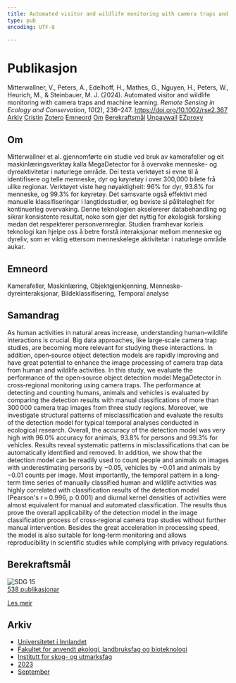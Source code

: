 ```yaml
---
title: Automated visitor and wildlife monitoring with camera traps and machine learning
type: pub
encoding: UTF-8

---
```

<h1>Publikasjon</h1>
<article id="csl-bib-container-RUAX49K6" class="csl-bib-container">
  <div class="csl-bib-body"> <div class="csl-entry">Mitterwallner, V., Peters, A., Edelhoff, H., Mathes, G., Nguyen, H., Peters, W., Heurich, M., &#38; Steinbauer, M. J. (2024). Automated visitor and wildlife monitoring with camera traps and machine learning. <i>Remote Sensing in Ecology and Conservation</i>, <i>10</i>(2), 236–247. <a href="https://doi.org/10.1002/rse2.367">https://doi.org/10.1002/rse2.367</a></div> </div>
  <div class="csl-bib-buttons">
    <a href="#taxonomy-article-RUAX49K6" alt="archive" class="csl-bib-button">Arkiv</a>
    <a href="https://app.cristin.no/results/show.jsf?id=2173736" alt="Cristin" class="csl-bib-button">Cristin</a>
    <a href="http://zotero.org/groups/5881554/items/RUAX49K6" alt="Zotero" class="csl-bib-button">Zotero</a>
    <a href="#keywords-article-RUAX49K6" alt="keywords" class="csl-bib-button">Emneord</a>
    <a href="#about-article-RUAX49K6" alt="about_pub" class="csl-bib-button">Om</a>
    <a href="#sdg-article-RUAX49K6" alt="sdg" class="csl-bib-button">Berekraftsmål</a>
    <a href="https://onlinelibrary.wiley.com/doi/pdfdirect/10.1002/rse2.367" alt="Unpaywall" class="csl-bib-button">Unpaywall</a>
    <a href="https://onlinelibrary.wiley.com/doi/pdfdirect/10.1002/rse2.367" alt="EZproxy" class="csl-bib-button">EZproxy</a>
  </div>
  <div id="csl-bib-meta-container-RUAX49K6"></div>
</article>
<div id="csl-bib-meta-RUAX49K6" class="csl-bib-meta">
  <article id="about-article-RUAX49K6" class="about_pub-article">
    <h1>Om</h1>
    Mitterwallner et al. gjennomførte ein studie ved bruk av kamerafeller og eit maskinlæringsverktøy kalla MegaDetector for å overvake menneske- og dyreaktivitetar i naturlege område. Dei testa verktøyet si evne til å identifisere og telle menneske, dyr og køyretøy i over 300,000 bilete frå ulike regionar. Verktøyet viste høg nøyaktigheit: 96% for dyr, 93.8% for menneske, og 99.3% for køyretøy. Det samsvarte også effektivt med manuelle klassifiseringar i langtidsstudier, og beviste si pålitelegheit for kontinuerleg overvaking. Denne teknologien akselererer databehandling og sikrar konsistente resultat, noko som gjer det nyttig for økologisk forsking medan det respekterer personvernreglar. Studien framhevar korleis teknologi kan hjelpe oss å betre forstå interaksjonar mellom menneske og dyreliv, som er viktig ettersom menneskelege aktivitetar i naturlege område aukar.
  </article>
  <article id="keywords-article-RUAX49K6" class="keywords-article">
    <h1>Emneord</h1>
    Kamerafeller, Maskinlæring, Objektgjenkjenning, Menneske-dyreinteraksjonar, Bildeklassifisering, Temporal analyse
  </article>
  <article id="abstract-article-RUAX49K6" class="abstract-article">
    <h1>Samandrag</h1>
    As human activities in natural areas increase, understanding human–wildlife interactions is crucial. Big data approaches, like large‐scale camera trap studies, are becoming more relevant for studying these interactions. In addition, open‐source object detection models are rapidly improving and have great potential to enhance the image processing of camera trap data from human and wildlife activities. In this study, we evaluate the performance of the open‐source object detection model MegaDetector in cross‐regional monitoring using camera traps. The performance at detecting and counting humans, animals and vehicles is evaluated by comparing the detection results with manual classifications of more than 300 000 camera trap images from three study regions. Moreover, we investigate structural patterns of misclassification and evaluate the results of the detection model for typical temporal analyses conducted in ecological research. Overall, the accuracy of the detection model was very high with 96.0% accuracy for animals, 93.8% for persons and 99.3% for vehicles. Results reveal systematic patterns in misclassifications that can be automatically identified and removed. In addition, we show that the detection model can be readily used to count people and animals on images with underestimating persons by −0.05, vehicles by −0.01 and animals by −0.01 counts per image. Most importantly, the temporal pattern in a long‐term time series of manually classified human and wildlife activities was highly correlated with classification results of the detection model (Pearson's r = 0.996, p  0.001) and diurnal kernel densities of activities were almost equivalent for manual and automated classification. The results thus prove the overall applicability of the detection model in the image classification process of cross‐regional camera trap studies without further manual intervention. Besides the great acceleration in processing speed, the model is also suitable for long‐term monitoring and allows reproducibility in scientific studies while complying with privacy regulations.
  </article>
  <article id="sdg-article-RUAX49K6" class="sdg-article">
    <h1>Berekraftsmål</h1>
    <div class="sdg-container"><div id="sdg15" class="sdg">
        <img src="{{< params subfolder >}}images/sdg/sdg15_nn.png" class="image" alt="SDG 15">
        <div class="sdg-overlay">
          <a href="/nn/archive/?key=?sdg=15#archive" class="sdg-publication-count"><span>538</span> publikasjonar</a>
          <p><a href="https://fn.no/om-fn/fns-baerekraftsmaal/livet-paa-land?lang=nno-NO" class="sdg-read-more">Les meir</a></p>
        </div>
      </div></div>
  </article>
  <article id="taxonomy-article-RUAX49K6" class="taxonomy-article">
    <h1>Arkiv</h1>
    <ul>
      <li>
        <a href="/nn/archive/?key=3DCRN523">Universitetet i Innlandet</a>
      </li>
      <li>
        <a href="/nn/archive/?key=T77LXH6D">Fakultet for anvendt økologi, landbruksfag og bioteknologi</a>
      </li>
      <li>
        <a href="/nn/archive/?key=7TRARPE3">Institutt for skog- og utmarksfag</a>
      </li>
      <li>
        <a href="/nn/archive/?key=WXLLSUEU">2023</a>
      </li>
      <li>
        <a href="/nn/archive/?key=AGMKHRCB">September</a>
      </li>
    </ul>
  </article>
</div>
